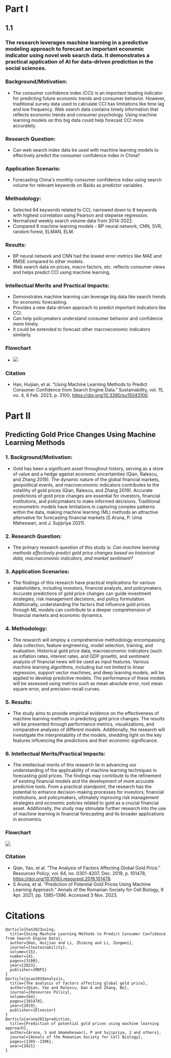 # Part I
## 1.1
### The research leverages machine learning in a predictive modeling approach to forecast an important economic indicator using novel web search data. It demonstrates a practical application of AI for data-driven prediction in the social sciences. 
### Background/Motivation:
- The consumer confidence index (CCI) is an important leading indicator for predicting future economic trends and consumer behavior. However, traditional survey data used to calculate CCI has limitations like time lag and low frequency.
Web search data contains timely information that reflects economic trends and consumer psychology. Using machine learning models on this big data could help forecast CCI more accurately.
### Research Question:
- Can web search index data be used with machine learning models to effectively predict the consumer confidence index in China?
### Application Scenario:
- Forecasting China's monthly consumer confidence index using search volume for relevant keywords on Baidu as predictor variables.
### Methodology:
- Selected 64 keywords related to CCI, narrowed down to 8 keywords with highest correlation using Pearson and stepwise regression.
- Normalized weekly search volume data from 2014-2022.
- Compared 6 machine learning models - BP neural network, CNN, SVR, random forest, ELMAN, ELM.
### Results:
- BP neural network and CNN had the lowest error metrics like MAE and RMSE compared to other models.
- Web search data on prices, macro factors, etc. reflects consumer views and helps predict CCI using machine learning.
### Intellectual Merits and Practical Impacts:
- Demonstrates machine learning can leverage big data like search trends for economic forecasting.
- Provides a new data-driven approach to predict important indicators like CCI.
- Can help policymakers understand consumer behavior and confidence more timely.
- It could be extended to forecast other macroeconomic indicators similarly.
### Flowchart
- ![](a.png)
### Citation
- Han, Huijian, et al. “Using Machine Learning Methods to Predict Consumer Confidence from Search Engine Data.” Sustainability, vol. 15, no. 4, 8 Feb. 2023, p. 3100, https://doi.org/10.3390/su15043100.

# Part II

## Predicting Gold Price Changes Using Machine Learning Methods

### 1. Background/Motivation:

- Gold has been a significant asset throughout history, serving as a store of value and a hedge against economic uncertainties  (Qian, Ralescu, and Zhang 2019). The dynamic nature of the global financial markets, geopolitical events, and macroeconomic indicators contributes to the volatility of gold prices (Qian, Ralescu, and Zhang 2019). Accurate predictions of gold price changes are essential for investors, financial institutions, and policymakers to make informed decisions. Traditional econometric models have limitations in capturing complex patterns within the data, making machine learning (ML) methods an attractive alternative for forecasting financial markets (S Aruna, P. Uma Maheswari, and J. Sujipriya 2021).

### 2. Research Question:

- The primary research question of this study is: *Can machine learning methods effectively predict gold price changes based on historical data, macroeconomic indicators, and market sentiment?*

### 3. Application Scenarios:

- The findings of this research have practical implications for various stakeholders, including investors, financial analysts, and policymakers. Accurate predictions of gold price changes can guide investment strategies, risk management decisions, and policy formulation. Additionally, understanding the factors that influence gold prices through ML models can contribute to a deeper comprehension of financial markets and economic dynamics.

### 4. Methodology:

- The research will employ a comprehensive methodology encompassing data collection, feature engineering, model selection, training, and evaluation. Historical gold price data, macroeconomic indicators (such as inflation rates, interest rates, and GDP growth), and sentiment analysis of financial news will be used as input features. Various machine learning algorithms, including but not limited to linear regression, support vector machines, and deep learning models, will be applied to develop predictive models. The performance of these models will be assessed using metrics such as mean absolute error, root mean square error, and precision-recall curves.

### 5. Results:

- The study aims to provide empirical evidence on the effectiveness of machine learning methods in predicting gold price changes. The results will be presented through performance metrics, visualizations, and comparative analyses of different models. Additionally, the research will investigate the interpretability of the models, shedding light on the key features influencing the predictions and their economic significance.

### 6. Intellectual Merits/Practical Impacts:

- The intellectual merits of this research lie in advancing our understanding of the applicability of machine learning techniques in forecasting gold prices. The findings may contribute to the refinement of existing financial models and the development of more accurate predictive tools. From a practical standpoint, the research has the potential to enhance decision-making processes for investors, financial institutions, and policymakers, ultimately improving risk management strategies and economic policies related to gold as a crucial financial asset. Additionally, the study may stimulate further research into the use of machine learning in financial forecasting and its broader applications in economics.
### Flowchart
![](b.png)
### Citation
- Qian, Yao, et al. “The Analysis of Factors Affecting Global Gold Price.” Resources Policy, vol. 64, no. 0301-4207, Dec. 2019, p. 101478, https://doi.org/10.1016/j.resourpol.2019.101478.
- S Aruna, et al. “Prediction of Potential Gold Prices Using Machine Learning Approach.” Annals of the Romanian Society for Cell Biology, 9 Apr. 2021, pp. 1385–1396. Accessed 3 Nov. 2023.

# Citations
```
@article{han2023using,
  title={Using Machine Learning Methods to Predict Consumer Confidence from Search Engine Data},
  author={Han, Huijian and Li, Zhiming and Li, Zongwei},
  journal={Sustainability},
  volume={15},
  number={4},
  pages={3100},
  year={2023},
  publisher={MDPI}
}
@article{qian2019analysis,
  title={The analysis of factors affecting global gold price},
  author={Qian, Yao and Ralescu, Dan A and Zhang, Bo},
  journal={Resources Policy},
  volume={64},
  pages={101478},
  year={2019},
  publisher={Elsevier}
}
@article{aruna2021prediction,
  title={Prediction of potential gold prices using machine learning approach},
  author={Aruna, S and Umamaheswari, P and Sujipriya, J and others},
  journal={Annals of the Romanian Society for Cell Biology},
  pages={1385--1396},
  year={2021}
}
```

